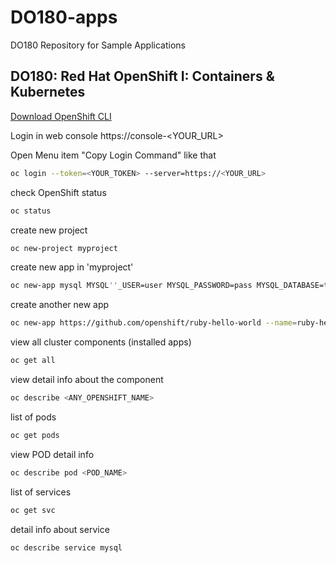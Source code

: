 # DO180-apps
DO180 Repository for Sample Applications

## DO180: Red Hat OpenShift I: Containers & Kubernetes

[Download OpenShift CLI](https://docs.openshift.com/container-platform/4.8/cli_reference/openshift_cli/getting-started-cli.html)

Login in web console
https://console-<YOUR_URL>

Open Menu item "Copy Login Command" like that 
```sh
oc login --token=<YOUR_TOKEN> --server=https://<YOUR_URL>
```

check OpenShift status
```sh
oc status
```

create new project
```sh
oc new-project myproject
```

create new app in 'myproject'
```sh
oc new-app mysql MYSQL''_USER=user MYSQL_PASSWORD=pass MYSQL_DATABASE=testdb -l db=mysql
```

create another new app
```sh
oc new-app https://github.com/openshift/ruby-hello-world --name=ruby-hello
```

view all cluster components (installed apps)
```sh
oc get all
```

view detail info about the component
```sh
oc describe <ANY_OPENSHIFT_NAME>
```

list of pods
```sh
oc get pods
```

view POD detail info
```sh
oc describe pod <POD_NAME>
```

list of services
```sh
oc get svc
```

detail info about service
```sh
oc describe service mysql
```
